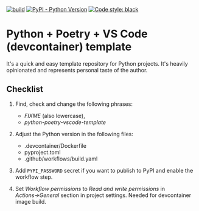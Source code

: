 [![build](https://github.com/MarekPikula/python-poetry-vscode-template/workflows/build/badge.svg)](https://github.com/MarekPikula/python-poetry-vscode-template/actions?query=workflow%3Abuild+branch%3Amain)
[![PyPI - Python Version](https://img.shields.io/pypi/pyversions/fixme.svg)](https://pypi.org/project/fixme)
[![Code style: black](https://img.shields.io/badge/code%20style-black-000000.svg)](https://github.com/psf/black)

# Python + Poetry + VS Code (devcontainer) template

It's a quick and easy template repository for Python projects. It's heavily
opinionated and represents personal taste of the author.

## Checklist

1. Find, check and change the following phrases:
    - *FIXME* (also lowercase),
    - *python-poetry-vscode-template*

2. Adjust the Python version in the following files:
    - .devcontainer/Dockerfile
    - pyproject.toml
    - .github/workflows/build.yaml

3. Add `PYPI_PASSWORD` secret if you want to publish to PyPI and enable the
   workflow step.

4. Set *Workflow permissions* to *Read and write permissions* in
   *Actions→General* section in project settings. Needed for devcontainer image
   build.
